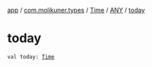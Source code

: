 [app](../../../index.md) / [com.molikuner.types](../../index.md) / [Time](../index.md) / [ANY](index.md) / [today](./today.md)

# today

`val today: `[`Time`](../index.md)